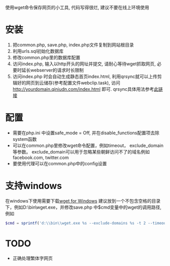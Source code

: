 使用wget命令保存网页的小工具, 代码写得很烂, 建议不要在线上环境使用

# 安装 

1. 把common.php, save.php, index.php文件复制到网站根目录
2. 利用urls.sql初始化数据库
3. 修改common.php里的数据库配置
4. 访问index.php, 输入以http开头的网址并提交, 请耐心等待wget抓取网页, 必要时延长webserver的请求时长限制
5. 访问index.php 时会自动生成静态首页index.html, 利用qrsync就可以上传剪辑好的网页到云储存(参考配置文件webclip.task), 访问 http://yourdomain.qiniudn.com/index.html 即可. qrsync具体用法参考[此链接 ](http://docs.qiniutek.com/v3/tools/qrsync/) 

# 配置
- 需要在php.ini 中设置safe_mode = Off, 并在disable_functions配置项去除system函数
- 可以在common.php里修改wget命令配置，例如timeout， exclude_domain等参数。 exclude_domain可以用于忽略某些朝鲜访问不了的域名例如facebook.com, twitter.com
- 要使用代理可以在common.php中的config设置

# 支持windows

在windows下使用需要下载[wget for Windows](http://gnuwin32.sourceforge.net/packages/wget.htm) 建议放到一个不包含空格的目录下，例如D:\bin\wget.exe，并修改save.php 中$cmd变量中的wget的调用路径, 例如

```php
$cmd = sprintf('d:\\bin\\wget.exe %s --exclude-domains %s -t 2 --timeout=%d --user-agent="%s" -E -H -k -K -p -P %s %s',$proxy, implode(',', 		$config['exclude_domain']), $config['timeout'], $agent, dirname(__FILE__), $origin_url );
```

# TODO

- 正确处理繁体字网页
